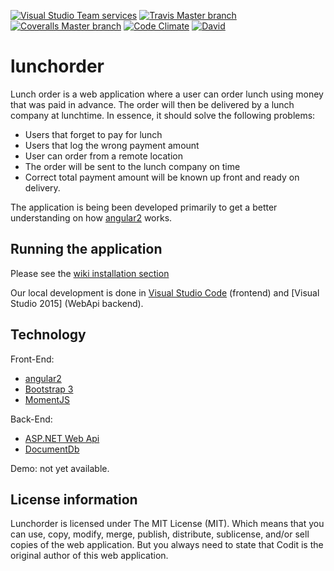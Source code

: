 [![Visual Studio Team services](https://img.shields.io/vso/build/codit/af04086b-9d24-45cd-a1e6-8b7b65149a98/172.svg?maxAge=2592000?style=flat-square)]()
[![Travis Master branch](https://img.shields.io/travis/CoditEU/lunchorder/master.svg?maxAge=2592000?style=flat-square)]()
[![Coveralls Master branch](https://img.shields.io/coveralls/CoditEU/lunchorder/master.svg?maxAge=2592000?style=flat-square)]()
[![Code Climate](https://img.shields.io/codeclimate/github/CoditEU/lunchorder.svg?maxAge=2592000?style=flat-square)]()
[![David](https://img.shields.io/david/CoditEU/lunchorder.svg?maxAge=2592000?style=flat-square)]()

# lunchorder
Lunch order is a web application where a user can order lunch using money that was paid in advance. The order will then be delivered by a lunch company at lunchtime.
In essence, it should solve the following problems:
- Users that forget to pay for lunch
- Users that log the wrong payment amount
- User can order from a remote location
- The order will be sent to the lunch company on time
- Correct total payment amount will be known up front and ready on delivery.

The application is being been developed primarily to get a better understanding on how [angular2] works.

## Running the application
Please see the [wiki installation section]

Our local development is done in [Visual Studio Code] (frontend) and [Visual Studio 2015] (WebApi backend).

## Technology
Front-End:
- [angular2]
- [Bootstrap 3]
- [MomentJS]

Back-End:
- [ASP.NET Web Api]
- [DocumentDb]

Demo: not yet available.

## License information
Lunchorder is licensed under The MIT License (MIT). Which means that you can use, copy, modify, merge, publish, distribute, sublicense, and/or sell copies of the web application. But you always need to state that Codit is the original author of this web application.

[angular2]: <https://github.com/angular/angular>
[Visual Studio Code]: <https://code.visualstudio.com/>
[DocumentDb]: <https://azure.microsoft.com/en-us/services/documentdb/>
[Bootstrap 3]: <http://getbootstrap.com/>
[MomentJS]: <https://github.com/urish/angular2-moment>
[Sass]: <http://sass-lang.com/>
[ASP.NET Web Api]: <http://www.asp.net/web-api>
[wiki installation section]: <https://github.com/CoditEU/lunchorder/wiki/Installation>